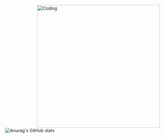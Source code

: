  <img align="right" alt="Coding" width="400" src="https://giffiles.alphacoders.com/142/142503.gif">

![Anurag's GitHub stats](https://github-readme-stats.vercel.app/api?username=slayywrld&show_icons=true&theme=radical)
